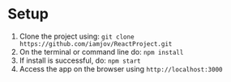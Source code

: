 # Setup

1. Clone the project using: `git clone https://github.com/iamjov/ReactProject.git`
2. On the terminal or command line do: `npm install`
3. If install is successful, do: `npm start`
4. Access the app on the browser using `http://localhost:3000`
